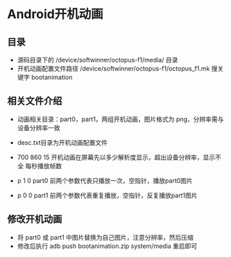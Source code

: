 # Android开机动画
## 目录
- 源码目录下的 /device/softwinner/octopus-f1/media/ 目录
- 开机动画配置文件路径 /device/softwinner/octopus-f1/octopus_f1.mk 搜关键字 bootanimation
## 相关文件介绍
- 动画相关目录：part0，part1，两组开机动画，图片格式为 png，分辨率需与设备分辨率一致

- desc.txt目录为开机动画配置文件
- 700 860 15  开机动画在屏幕先以多少解析度显示，超出设备分辨率，显示不全 每秒播放帧数
- p 1 0 part0 前两个参数代表只播放一次，空指针，播放part0图片
- p 0 0 part1 前两个参数代表重复播放，空指针，反复播放part1图片

## 修改开机动画
- 将 part0 或 part1 中图片替换为自己图片，注意分辨率，然后压缩
- 修改后执行 adb push bootanimation.zip system/media 重启即可

